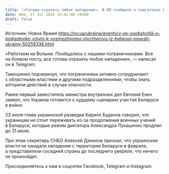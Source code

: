 ```yaml
---
title: "«Готовы отразить любое нападение». В ОП сообщили о подготовке Волыни к возможному вторжению из Беларуси"
date: Wed, 27 Jul 2022 19:41:00 +0300
draft: false
---
```

Источник: Новое Время https://nv.ua/ukraine/events/v-op-soobshchili-o-podgotovke-volyni-k-vozmozhnomu-vtorzheniyu-iz-belarusi-novosti-ukrainy-50259338.html


«Работаем на Волыни. Пообщались с нашими пограничниками. Все на боевом посту, все готовы отразить любое нападение», — написал он в Telegram.

Тимошенко подчеркнул, что пограничники активно сотрудничают с областными властями и другими подразделениями, чтобы знать алгоритм действий в случае опасности.

Ранее первый заместитель министра внутренних дел Евгений Енин заявил, что Украина готовится к худшему сценарию участия Беларуси в войне.

23 июля глава украинской разведки Кирилл Буданов говорил, что украинцам не стоит переживать из-за продолжения военных учений в Беларуси, которые режим диктатора Александра Лукашенко продлил до 31 июля.

При этом секретарь СНБО Алексей Данилов признал, что украинские власти не ожидали нападения с территории Беларуси в феврале, а представители соседней страны до последнего уверяли, что ничего не произойдет.

Присоединяйтесь к нам в соцсетях Facebook, Telegram и Instagram.
